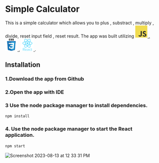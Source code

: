# Simple Calculator

This is a simple calculator which allows you to plus , substract , multiply , divide, reset input field , reset result. 
The app was built utilizing <a href="https://developer.mozilla.org/en-US/docs/Web/JavaScript" target="_blank" rel="noreferrer"> <img src="https://raw.githubusercontent.com/devicons/devicon/master/icons/javascript/javascript-original.svg" alt="javascript" width="40" height="40"/> </a> <a href="https://www.jenkins.io" target="_blank" rel="noreferrer"> ,<a href="https://www.w3schools.com/css/" target="_blank" rel="noreferrer"> <img src="https://raw.githubusercontent.com/devicons/devicon/master/icons/css3/css3-original-wordmark.svg" alt="css3" width="40" height="40"/> </a> , </a> <a href="https://reactjs.org/" target="_blank" rel="noreferrer"> <img src="https://raw.githubusercontent.com/devicons/devicon/master/icons/react/react-original-wordmark.svg" alt="react" width="40" height="40"/> </a> .

## Installation

### 1.Download the app from Github 

### 2.Open the app with IDE

### 3 Use the node package manager to install dependencies.
```bash
npm install
```
### 4. Use the node package manager to start the React application.
```bash
npm start
```

<img width="691" alt="Screenshot 2023-08-13 at 12 33 31 PM" src="https://github.com/RustemCoder/simple-calculator/assets/48765033/ec8ca114-5226-4a8f-9004-22325c73ec57">


